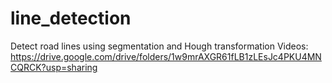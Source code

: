 # line_detection

Detect road lines using segmentation and Hough transformation
Videos: https://drive.google.com/drive/folders/1w9mrAXGR61fLB1zLEsJc4PKU4MNCQRCK?usp=sharing
